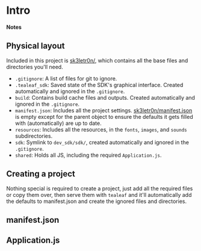 # Intro

**Notes**<br>


## Physical layout
Included in this project is [sk3letr0n/](sk3letr0n), which contains all the base files and directories you'll need.

* `.gitignore`: A list of files for git to ignore.
* `.tealeaf_sdk`: Saved state of the SDK's graphical interface. Created automatically and ignored in the `.gitignore`.
* `build`: Contains build cache files and outputs. Created automatically and ignored in the `.gitignore`.
* `manifest.json`: Includes all the project settings. [sk3letr0n/manifest.json](sk3letr0n/manifest.json) is empty except for the parent object to ensure the defaults it gets filled with (automatically) are up to date.
* `resources`: Includes all the resources, in the `fonts`, `images`, and `sounds` subdirectories.
* `sdk`: Symlink to `dev_sdk/sdk/`, created automatically and ignored in the `.gitignore`.
* `shared`: Holds all JS, including the required `Application.js`.


## Creating a project
Nothing special is required to create a project, just add all the required files or copy them over, then serve them with `tealeaf` and it'll automatically add the defaults to manifest.json and create the ignored files and directories.


## manifest.json


## Application.js